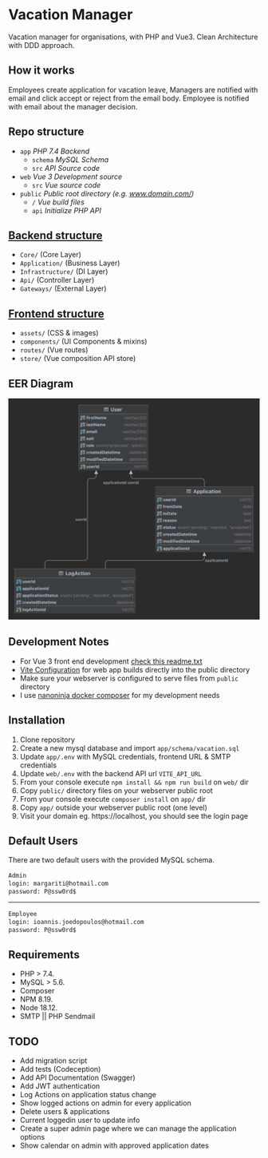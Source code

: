 # Vacation Manager
Vacation manager for organisations, with PHP and Vue3. Clean Architecture with DDD approach.

## How it works
Employees create application for vacation leave, 
Managers are notified with email and click accept or reject from the email body. Employee 
is notified with email about the manager decision.

## Repo structure
* `app` _PHP 7.4 Backend_
    * `schema` _MySQL Schema_
    * `src` _API Source code_
* `web` _Vue 3 Development source_
    * `src` _Vue source code_
* `public`  _Public root directory (e.g. www.domain.com/)_
    * `/`   _Vue build files_
    * `api` _Initialize PHP API_

## [Backend structure](https://github.com/onreal/vacation-manager/tree/main/app/src)
* `Core/` (Core Layer)
* `Application/` (Business Layer)
* `Infrastructure/` (DI Layer)
* `Api/` (Controller Layer)
* `Gateways/` (External Layer)

## [Frontend structure](https://github.com/onreal/vacation-manager/tree/main/web/src)
* `assets/` (CSS & images)
* `components/` (UI Components & mixins)
* `routes/` (Vue routes)
* `store/` (Vue composition API store)

## EER Diagram
![EER Diagram](app/schema/vacation.png?raw=true "EER Diagram")

## Development Notes
* For Vue 3 front end development [check this readme.txt](https://github.com/onreal/vacation-manager/tree/main/web)
* [Vite Configuration](https://github.com/onreal/vacation-manager/blob/main/web/vite.config.js)  for web app builds directly into the public directory 
* Make sure your webserver is configured to serve files from `public` directory
* I use [nanoninja docker composer](https://github.com/nanoninja/docker-nginx-php-mysql) for my development needs

## Installation
1. Clone repository
2. Create a new mysql database and import `app/schema/vacation.sql`
3. Update `app/.env` with MySQL credentials, frontend URL & SMTP credentials
4. Update `web/.env` with the backend API url `VITE_API_URL`
5. From your console execute `npm install && npm run build` on `web/` dir
6. Copy `public/` directory files on your webserver public root
7. From your console execute `composer install` on `app/` dir
8. Copy `app/` outside your webserver public root (one level)
9. Visit your domain eg. https://localhost, you should see the login page

## Default Users
There are two default users with the provided MySQL schema.

    Admin
    login: margariti@hotmail.com
    password: P@ssw0rd$
---
    Employee
    login: ioannis.joedopoulos@hotmail.com 
    password: P@ssw0rd$

## Requirements
* PHP > 7.4. 
* MySQL > 5.6.
* Composer
* NPM 8.19.
* Node 18.12.
* SMTP || PHP Sendmail

## TODO
* Add migration script
* Add tests (Codeception)
* Add API Documentation (Swagger)
* Add JWT authentication 
* Log Actions on application status change
* Show logged actions on admin for every application
* Delete users & applications
* Current loggedin user to update info
* Create a super admin page where we can manage the application options
* Show calendar on admin with approved application dates
